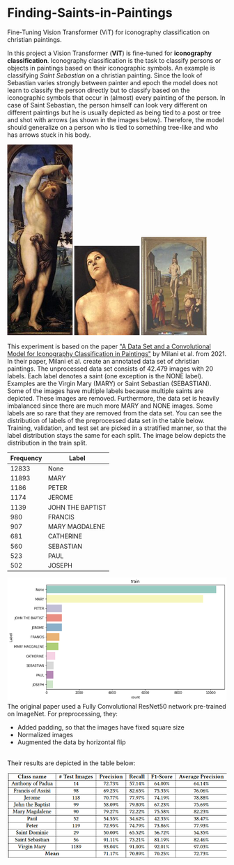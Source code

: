 # Finding-Saints-in-Paintings
Fine-Tuning Vision Transformer (ViT) for iconography classification on christian paintings.


In this project a Vision Transformer (**ViT**) is fine-tuned for **iconography classification**. Iconography classification is the task to classify persons or objects in paintings based on their iconographic symbols. An example is classifying _Saint Sebastian_ on a christian painting. Since the look of Sebastian varies strongly between painter and epoch the model does not learn to classify the person directly but to classify based on the iconographic symbols that occur in (almost) every painting of the person. In case of Saint Sebastian, the person himself can look very different on different paintings but he is usually depicted as being tied to a post or tree and shot with arrows (as shown in the images below). Therefore, the model should generalize on a person who is tied to something tree-like and who has arrows stuck in his body. 

![](https://github.com/SamiNenno/Finding-Saints-in-Paintings/blob/main/Images/Sebastian_1.jpg)
![](https://github.com/SamiNenno/Finding-Saints-in-Paintings/blob/main/Images/Sebastian_2.jpg)
![](https://github.com/SamiNenno/Finding-Saints-in-Paintings/blob/main/Images/Sebastian_3.jpg)


This experiment is based on the paper ["A Data Set and a Convolutional Model for Iconography Classification in Paintings"](https://dl.acm.org/doi/10.1145/3458885) by Milani et al. from 2021.<br/>
In their paper, Milani et al. create an annotated data set of christian paintings. The unprocessed data set consists of 42.479 images with 20 labels. Each label denotes a saint (one exception is the NONE label). Examples are the Virgin Mary (MARY) or Saint Sebastian (SEBASTIAN). Some of the images have multiple labels because multiple saints are depicted. These images are removed. Furthermore, the data set is heavily imbalanced since there are much more MARY and NONE images. Some labels are so rare that they are removed from the data set. You can see the distribution of labels of the preprocessed data set in the table below. Training, validation, and test set are picked in a stratified manner, so that the label distribution stays the same for each split. The image below depicts the distribution in the train split.<br/>

| Frequency | Label            |
|-----------|------------------|
| 12833     | None             |
| 11893     | MARY             |
| 1186      | PETER            |
| 1174      | JEROME           |
| 1139      | JOHN THE BAPTIST |
| 980       | FRANCIS          |
| 907       | MARY MAGDALENE   |
| 681       | CATHERINE        |
| 560       | SEBASTIAN        |
| 523       | PAUL             |
| 502       | JOSEPH           |
![](https://github.com/SamiNenno/Finding-Saints-in-Paintings/blob/main/Images/train_Distribution_original.png)
<br/>
The original paper used a Fully Convolutional ResNet50 network pre-trained on ImageNet. For preprocessing, they:<br/>
- Added padding, so that the images have fixed square size<br/>
- Normalized images<br/>
- Augmented the data by horizontal flip<br/>
<br/>
Their results are depicted in the table below:<br/>

![](https://raw.githubusercontent.com/SamiNenno/Finding-Saints-in-Paintings/main/Images/Milani_Results.png)
